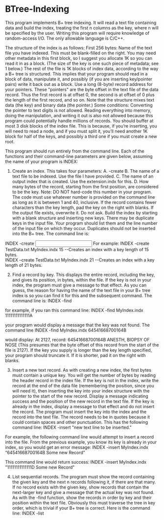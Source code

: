 # BTree-Indexing
 
This program implements B+ tree indexing.  It will read a text file containing data and build the index, treating the first n columns as the key, where n will be specified by the user.  Writing this program will require knowledge of random-access I/O.  The only allowable language is C/C++.  

The structure of the index is as follows: First 256 bytes: Name of the text file you have indexed.  This must be blank-filled on the right.  You may need other metadata in this first block, so I suggest you allocate 1K so you can read it in as a block.  (The size of the key is one such piece of metadata; see 1 below.)  The rest of the file is 1K blocks of index data, according to the way a B+ tree is structured.  This implies that your program should read in a block of data, manipulate it, and possibly (if you are inserting key/pointer pairs) write it back out as a block.  Use a long (8-byte) record address for your pointers.  These "pointers" are the byte offset in the text file of the data record.  Thus the first record is at offset 0, the second is at offset of 0 plus the length of the first record, and so on.  Note that the structure mixes text data (the key) and binary data (the pointer.) 
Some conditions: Converting the pointer to text digits is not allowed.  Reading everything into memory, doing the manipulation, and writing it out is also not allowed because this program could potentially handle millions of records.  You should buffer at most 3 disk blocks of the index file.  This is because, if you’re inserting, you will need to read a node, and if you must split it, you’ll need another 1K block for half of the keys, and possibly a third one if you must create a new root.

This program should run entirely from the command line.  Each of the functions and their command-line parameters are given below, assuming the name of your program is INDEX:

1. Create an index.  This takes four parameters:
A.	-create
B.	The name of a text file to be indexed.  Use the file I have provided.
C.	The name of an output index that is created.  Use the extension.indx for this.
D.	How many bytes of the record, starting from the first position, are considered to be the key.  Note: DO NOT hard-code this number in your program.  The code must use whatever number is provided on the command line as long as it is between 1 and 40, inclusive.  If the record contains fewer characters than the key length, pad the key on the right with blanks.
If the output file exists, overwrite it.  Do not ask.  Build the index by starting with a blank structure and inserting new keys.  There may be duplicate keys in the input file.  Your program should list them and the line number of the input file on which they occur.  Duplicates should not be inserted into the B+ tree.  The command line is:

 INDEX -create <input file> <output file> <key size>
For example: INDEX -create TestData.txt MyIndex.indx 15
--Creates an index with a key length of 15 bytes.  
INDEX –create TestData.txt MyIndex.indx 21
--Creates an index with a key length of 21 bytes.  

2. Find a record by key. This displays the entire record, including the key, and gives its position, in bytes, within the file.  If the key is not in your index, the program must give a message to that effect.  As you can guess, the reason for having the name of the text file in your B+ tree index is so you can find it for this and the subsequent command.  The command line is:
 INDEX -find <index filename> <key>

for example, if you ran this command line:
 INDEX -find MyIndex.indx 11111111111111A

your program would display a message that the key was not found.  The command line 
 INDEX -find MyIndex.indx  64541668700164B

would display:  At 2127, record:  64541668700164B ANESTH, BIOPSY OF NOSE
  (This presumes that the byte offset of this record from the start of the file is 2127).
If the key you supply is longer than the key length specified, your program should truncate it.  If it is shorter, pad it on the right with blanks.

3. Insert a new text record.  As with creating a new index, the first <n> bytes must contain a unique key.  You will get the number of bytes by reading the header record in the index file.  If the key is not in the index, write the record at the end of the data file (remembering the position, since you will need it), then inserting the key into your index structure with the pointer to the start of the new record.  Display a message indicating success and the position of the new record in the text file.  If the key is already in the index, display a message to that effect and do not insert the record.  The program must insert the key into the index and the record into the text file.  The record needs to be in quotes because it could contain spaces and other punctuation.  This has the following command line:
  INDEX -insert <index filename> "new text line to be inserted." 

For example, the following command line would attempt to insert a record into the file.  From the previous example, you know its key is already in your index, so you would get an error message:
  INDEX -insert MyIndex.indx “64541668700164B Some new Record"

This command line would return success:
    INDEX -insert MyIndex.indx "11111111111111D Some new Record"


4. List sequential records.  The program must show the record containing the given key and the next n records following it, if there are that many.  If no record exists with the given key, show records that contain the next-larger key and give a message that the actual key was not found.  As with the -find function, show the records in order by key and their position within the text file.  Obviously this must traverse the tree in key order, which is trivial if your B+ tree is correct.  Here is the command line:
  INDEX -list <index filename> <starting key> <count>
